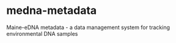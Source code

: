 # medna-metadata
Maine-eDNA metadata - a data management system for tracking environmental DNA samples
